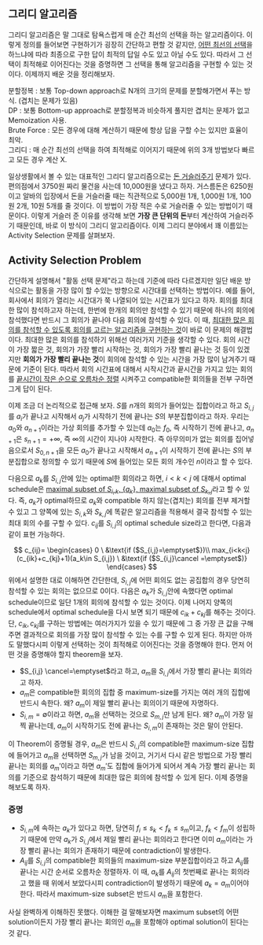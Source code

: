 ## 그리디 알고리즘

그리디 알고리즘은 말 그대로 탐욕스럽게 매 순간 최선의 선택을 하는 알고리즘이다. 이렇게 정의를 들어보면 구현하기가 굉장히 간단하고 편할 것 같지만, <u>어떤 최선의 선택</u>을 하느냐에 따라 최종으로 구한 답이 최적의 답일 수도 있고 아닐 수도 있다. 따라서 그 선택이 최적해로 이어진다는 것을 증명하면 그 선택을 통해 알고리즘을 구현할 수 있는 것이다. 이제까지 배운 것을 정리해보자.

분할정복 : 보통 Top-down approach로 N개의 크기의 문제를 분할해가면서 푸는 방식. (겹치는 문제가 있음)  
DP : 보통 Bottom-up approach로 분할정복과 비슷하게 풀지만 겹치는 문제가 없고 Memoization 사용.  
Brute Force : 모든 경우에 대해 계산하기 때문에 항상 답을 구할 수는 있지만 효율이 최악.  
그리디 : 매 순간 최선의 선택을 하여 최적해로 이어지기 때문에 위의 3개 방법보다 빠르고 모든 경우 계산 X.

일상생활에서 볼 수 있는 대표적인 그리디 알고리즘으로는 <u>돈 거슬러주기</u> 문제가 있다. 편의점에서 3750원 짜리 물건을 사는데 10,000원을 냈다고 하자. 거스름돈은 6250원이고 알바의 입장에서 돈을 거슬러줄 때는 직관적으로 5,000원 1개, 1,000원 1개, 100원 2개, 10원 5개를 줄 것이다. 이 방법이 가장 적은 수로 거슬러줄 수 있는 방법이기 때문이다. 이렇게 거슬러 준 이유를 생각해 보면 **가장 큰 단위의 돈**부터 계산하여 거슬러주기 때문인데, 바로 이 방식이 그리디 알고리즘이다. 이제 그리디 분야에서 꽤 이름있는 Activity Selection 문제를 살펴보자.



## Activity Selection Problem

간단하게 설명해서 "활동 선택 문제"라고 하는데 기준에 따라 다르겠지만 일단 배운 방식으로는 활동을 가장 많이 할 수있는 방향으로 시간대를 선택하는 방법이다. 예를 들어, 회사에서 회의가 열리는 시간대가 쭉 나열되어 있는 시간표가 있다고 하자. 회의를 최대한 많이 참석하고자 하는데, 한번에 한개의 회의만 참석할 수 있기 때문에 하나의 회의에 참석했다면 반드시 그 회의가 끝나야 다음 회의에 참석할 수 있다. 이 때, <u>최대한 많은 회의를 참석할 수 있도록 회의를 고르는 알고리즘을 구현하는 것</u>이 바로 이 문제의 해결법이다. 최대한 많은 회의를 참석하기 위해선 여러가지 기준을 생각할 수 있다. 회의 시간이 가장 짧은 것, 회의가 가장 빨리 시작하는 것, 회의가 가장 빨리 끝나는 것 등이 있겠지만 **회의가 가장 빨리 끝나는 것**이 회의에 참석할 수 있는 시간을 가장 많이 남겨주기 때문에 기준이 된다. 따라서 회의 시간표에 대해서 시작시간과 끝시간을 가지고 있는 회의를 <u>끝시간이 작은 순으로 오름차순 정렬</u> 시켜주고 compatible한 회의들을 전부 구하면 그게 답이 된다.

이제 조금 더 논리적으로 접근해 보자. $S$를 $n$개의 회의가 들어있는 집합이라고 하고 $S_{i,j}$를 $a_i$가 끝나고 시작해서 $a_j$가 시작하기 전에 끝나는 $S$의 부분집합이라고 하자. 우리는 $a_0$와 $a_{n+1}$이라는 가상 회의를 추가할 수 있는데 $a_0$는 $f_0$, 즉 시작하기 전에 끝나고, $a_{n+1}$은 $s_{n+1}=+\infty$, 즉 $\infty$의 시간이 지나야 시작한다. 즉 아무의미가 없는 회의를 집어넣음으로서 $S_{0,n+1}$을 모든 $a_0$가 끝나고 시작해서 $a_{n+1}$이 시작하기 전에 끝나는 $S$의 부분집합으로 정의할 수 있기 때문에 $S$에 들어있는 모든 회의 개수인 $n$이라고 할 수 있다.

다음으로 $a_k$를 $S_{i,j}$안에 있는 optimal한 회의라고 하면,  $i<k<j$ 에 대해서 optimal schedule은 <u>maximal subset of $S_{i,k}$, {$a_k$}, maximal subset of $S_{k,j}$</u>라고 할 수 있다. 즉, $a_k$가 optimal하므로 $a_k$와 compatible 하지 않는(겹치는) 회의를 전부 제거할 수 있고 그 양쪽에 있는 $S_{i,k}$와 $S_{k,j}$에 똑같은 알고리즘을 적용해서 결국 참석할 수 있는 최대 회의 수를 구할 수 있다. $c_{ij}$를 $S_{i,j}$의 optimal schedule size라고 한다면, 다음과 같이 표현 가능하다.


$$
c_{ij}=
\begin{cases}
0 \ &\text{if ($S_{i,j}=\emptyset$})\\
max_{i<k<j}(c_{ik}+c_{kj}+1)(a_k\in S_{i,j}) \ &\text{if ($S_{i,j}\cancel =\emptyset$)}
\end{cases}
$$
 위에서 설명한 대로 이해하면 간단한데, $S_{i,j}$에 어떤 회의도 없는 공집합의 경우 당연히 참석할 수 있는 회의는 없으므로 0이다. 다음은 $a_k$가 $S_{i,j}$안에 속했다면 optimal schedule이므로 일단 1개의 회의에 참석할 수 있는 것이다. 이제 나머지 양쪽의 schedule에서 optimal schedule을 다시 보면 되기 때문에 $c_{ik}+c_{kj}$를 해주는 것이다.  단, $c_{ik}, c_{kj}$를 구하는 방법에는 여러가지가 있을 수 있기 때문에 그 중 가장 큰 값을 구해주면 결과적으로 회의를 가장 많이 참석할 수 있는 수를 구할 수 있게 된다. 하지만 아까도 말했다시피 이렇게 선택하는 것이 최적해로 이어진다는 것을 증명해야 한다. 먼저 어떤 것을 증명해야 할지 theorem을 보자.

* $S_{i,j} \cancel=\emptyset$라고 하고, $a_m$을 $S_{i,j}$에서 가장 빨리 끝나는 회의라고 하자.
* $a_m$은 compatible한 회의의 집합 중 maximum-size를 가지는 여러 개의 집합에 반드시 속한다. 왜?  $a_m$이 제일 빨리 끝나는 회의이기 때문에 자명하다.
* $S_{i,m}=\emptyset$이라고 하면, $a_m$을 선택하는 것으로 $S_{m,j}$만 남게 된다. 왜?  $a_m$이 가장 일찍 끝나는데, $a_m$이 시작하기도 전에 끝나는 $S_{i,m}$이 존재하는 것은 말이 안된다.

이 Theorem이 증명될 경우, $a_m​$은 반드시 $S_{i,j}​$의 compatible한 maximum-size 집합에 들어가고 $a_m​$을 선택하면 $S_{m,j}​$가 남을 것이고, 거기서 다시 같은 방법으로 가장 빨리 끝나는 회의를 $a_m'​$이라고 하면 $a_m'​$도 집합에 들어가게 되어서 계속 가장 빨리 끝나는 회의를 기준으로 참석하기 때문에 최대한 많은 회의에 참석할 수 있게 된다. 이제 증명을 해보도록 하자.

### 증명

* $S_{i,m}$에 속하는 $a_k$가 있다고 하면, 당연히 $f_i\le s_k \lt f_k\le s_m$이고, $f_k \lt f_m$이 성립하기 때문에 만약 $a_k$가 $S_{i,j}$에서 제일 빨리 끝나는 회의라고 한다면 이미 $a_m$이라는 가장 빨리 끝나는 회의가 존재하기 때문에 contradiction이 발생한다.
* $A_{ij}$를 $S_{i,j}$의 compatible한 회의들의 maximum-size 부분집합이라고 하고 $A_{ij}$를 끝나는 시간 순서로 오름차순 정렬하자. 이 때, $a_k$를 $A_{ij}$의 첫번째로 끝나는 회의라고 했을 때 위에서 보았다시피 contradiction이 발생하기 때문에 $a_k=a_m$이어야 한다. 따라서 maximum-size subset은 반드시 $a_m$을 포함한다.

사실 완벽하게 이해하진 못했다. 이해한 걸 말해보자면 maximum subset의 어떤 solution이든지 가장 빨리 끝나는 회의인 $a_m$을 포함해야 optimal solution이 된다는 것 같다.